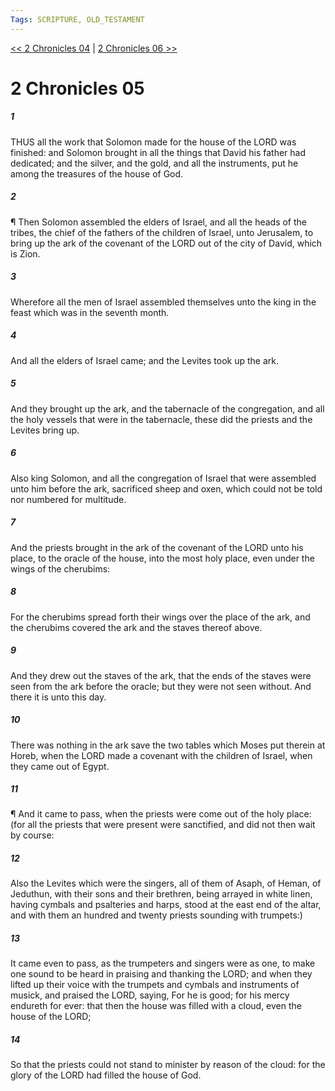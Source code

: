 ```yaml
---
Tags: SCRIPTURE, OLD_TESTAMENT
---
```


[<< 2 Chronicles 04](OLD_TESTAMENT/14_2_Chronicles/2_Chronicles_04.md) | [2 Chronicles 06 >>](OLD_TESTAMENT/14_2_Chronicles/2_Chronicles_06.md)

# 2 Chronicles 05

##### 1

THUS all the work that Solomon made for the house of the LORD was finished: and Solomon brought in all the things that David his father had dedicated; and the silver, and the gold, and all the instruments, put he among the treasures of the house of God.

##### 2

¶ Then Solomon assembled the elders of Israel, and all the heads of the tribes, the chief of the fathers of the children of Israel, unto Jerusalem, to bring up the ark of the covenant of the LORD out of the city of David, which is Zion.

##### 3

Wherefore all the men of Israel assembled themselves unto the king in the feast which was in the seventh month.

##### 4

And all the elders of Israel came; and the Levites took up the ark.

##### 5

And they brought up the ark, and the tabernacle of the congregation, and all the holy vessels that were in the tabernacle, these did the priests and the Levites bring up.

##### 6

Also king Solomon, and all the congregation of Israel that were assembled unto him before the ark, sacrificed sheep and oxen, which could not be told nor numbered for multitude.

##### 7

And the priests brought in the ark of the covenant of the LORD unto his place, to the oracle of the house, into the most holy place, even under the wings of the cherubims:

##### 8

For the cherubims spread forth their wings over the place of the ark, and the cherubims covered the ark and the staves thereof above.

##### 9

And they drew out the staves of the ark, that the ends of the staves were seen from the ark before the oracle; but they were not seen without. And there it is unto this day.

##### 10

There was nothing in the ark save the two tables which Moses put therein at Horeb, when the LORD made a covenant with the children of Israel, when they came out of Egypt.

##### 11

¶ And it came to pass, when the priests were come out of the holy place: (for all the priests that were present were sanctified, and did not then wait by course:

##### 12

Also the Levites which were the singers, all of them of Asaph, of Heman, of Jeduthun, with their sons and their brethren, being arrayed in white linen, having cymbals and psalteries and harps, stood at the east end of the altar, and with them an hundred and twenty priests sounding with trumpets:)

##### 13

It came even to pass, as the trumpeters and singers were as one, to make one sound to be heard in praising and thanking the LORD; and when they lifted up their voice with the trumpets and cymbals and instruments of musick, and praised the LORD, saying, For he is good; for his mercy endureth for ever: that then the house was filled with a cloud, even the house of the LORD;

##### 14

So that the priests could not stand to minister by reason of the cloud: for the glory of the LORD had filled the house of God.
